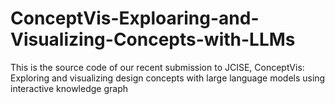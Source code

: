 # ConceptVis-Exploaring-and-Visualizing-Concepts-with-LLMs
This is the source code of our recent submission to JCISE, ConceptVis: Exploring and visualizing design concepts with large language models using interactive knowledge graph
